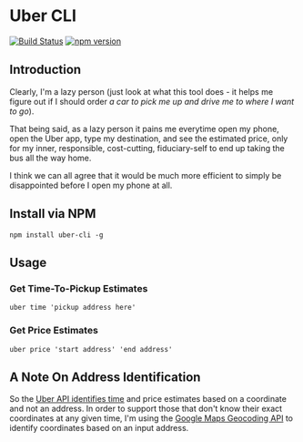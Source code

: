 # Uber CLI

[![Build Status](https://travis-ci.org/jaebradley/uber-cli.svg?branch=master)](https://travis-ci.org/jaebradley/uber-cli)
[![npm version](https://badge.fury.io/js/uber-cli.svg)](https://badge.fury.io/js/uber-cli)

## Introduction
Clearly, I'm a lazy person (just look at what this tool does - it helps me
figure out if I should order *a car to pick me up and drive me to where I want to go*).

That being said, as a lazy person it pains me everytime open my phone,
open the Uber app, type my destination, and see the estimated price, only for
my inner, responsible, cost-cutting, fiduciary-self to end up taking the bus
all the way home.

I think we can all agree that it would be much more efficient to simply be disappointed
before I open my phone at all.

## Install via NPM
```
npm install uber-cli -g
```

## Usage

### Get Time-To-Pickup Estimates
```
uber time 'pickup address here'
```

### Get Price Estimates
```
uber price 'start address' 'end address'
```

## A Note On Address Identification
So the [Uber API identifies time](https://developer.uber.com/docs/riders/references/api/v1.2/estimates-time-get) and price estimates based on a coordinate and not an address. In order to support those
that don't know their exact coordinates at any given time, I'm using the [Google Maps Geocoding API](https://developers.google.com/maps/documentation/geocoding/intro) to identify coordinates based on an input address.
